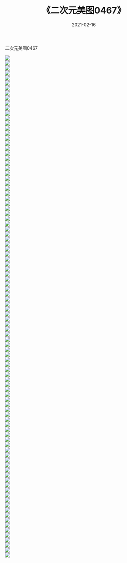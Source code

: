 ﻿---
layout: post
title:  《二次元美图0467》
date:   2021-02-16
img: http://imgx.orgx.ga/二次元/2021/二次元美图0467/000.jpg
categories: [美女, 清纯, 唯美]
---

二次元美图0467

 ![](http://imgx.orgx.ga/二次元/2021/二次元美图0467/001.jpg) <br>![](http://imgx.orgx.ga/二次元/2021/二次元美图0467/002.jpg) <br>![](http://imgx.orgx.ga/二次元/2021/二次元美图0467/003.jpg) <br>![](http://imgx.orgx.ga/二次元/2021/二次元美图0467/004.jpg) <br>![](http://imgx.orgx.ga/二次元/2021/二次元美图0467/005.jpg) <br>![](http://imgx.orgx.ga/二次元/2021/二次元美图0467/006.jpg) <br>![](http://imgx.orgx.ga/二次元/2021/二次元美图0467/007.jpg) <br>![](http://imgx.orgx.ga/二次元/2021/二次元美图0467/008.jpg) <br>![](http://imgx.orgx.ga/二次元/2021/二次元美图0467/009.jpg) <br>![](http://imgx.orgx.ga/二次元/2021/二次元美图0467/010.jpg) <br>![](http://imgx.orgx.ga/二次元/2021/二次元美图0467/011.jpg) <br>![](http://imgx.orgx.ga/二次元/2021/二次元美图0467/012.jpg) <br>![](http://imgx.orgx.ga/二次元/2021/二次元美图0467/013.jpg) <br>![](http://imgx.orgx.ga/二次元/2021/二次元美图0467/014.jpg) <br>![](http://imgx.orgx.ga/二次元/2021/二次元美图0467/015.jpg) <br>![](http://imgx.orgx.ga/二次元/2021/二次元美图0467/016.jpg) <br>![](http://imgx.orgx.ga/二次元/2021/二次元美图0467/017.jpg) <br>![](http://imgx.orgx.ga/二次元/2021/二次元美图0467/018.jpg) <br>![](http://imgx.orgx.ga/二次元/2021/二次元美图0467/019.jpg) <br>![](http://imgx.orgx.ga/二次元/2021/二次元美图0467/020.jpg) <br>![](http://imgx.orgx.ga/二次元/2021/二次元美图0467/021.jpg) <br>![](http://imgx.orgx.ga/二次元/2021/二次元美图0467/022.jpg) <br>![](http://imgx.orgx.ga/二次元/2021/二次元美图0467/023.jpg) <br>![](http://imgx.orgx.ga/二次元/2021/二次元美图0467/024.jpg) <br>![](http://imgx.orgx.ga/二次元/2021/二次元美图0467/025.jpg) <br>![](http://imgx.orgx.ga/二次元/2021/二次元美图0467/026.jpg) <br>![](http://imgx.orgx.ga/二次元/2021/二次元美图0467/027.jpg) <br>![](http://imgx.orgx.ga/二次元/2021/二次元美图0467/028.jpg) <br>![](http://imgx.orgx.ga/二次元/2021/二次元美图0467/029.jpg) <br>![](http://imgx.orgx.ga/二次元/2021/二次元美图0467/030.jpg) <br>![](http://imgx.orgx.ga/二次元/2021/二次元美图0467/031.jpg) <br>![](http://imgx.orgx.ga/二次元/2021/二次元美图0467/032.jpg) <br>![](http://imgx.orgx.ga/二次元/2021/二次元美图0467/033.jpg) <br>![](http://imgx.orgx.ga/二次元/2021/二次元美图0467/034.jpg) <br>![](http://imgx.orgx.ga/二次元/2021/二次元美图0467/035.jpg) <br>![](http://imgx.orgx.ga/二次元/2021/二次元美图0467/036.jpg) <br>![](http://imgx.orgx.ga/二次元/2021/二次元美图0467/037.jpg) <br>![](http://imgx.orgx.ga/二次元/2021/二次元美图0467/038.jpg) <br>![](http://imgx.orgx.ga/二次元/2021/二次元美图0467/039.jpg) <br>![](http://imgx.orgx.ga/二次元/2021/二次元美图0467/040.jpg) <br>![](http://imgx.orgx.ga/二次元/2021/二次元美图0467/041.jpg) <br>![](http://imgx.orgx.ga/二次元/2021/二次元美图0467/042.jpg) <br>![](http://imgx.orgx.ga/二次元/2021/二次元美图0467/043.jpg) <br>![](http://imgx.orgx.ga/二次元/2021/二次元美图0467/044.jpg) <br>![](http://imgx.orgx.ga/二次元/2021/二次元美图0467/045.jpg) <br>![](http://imgx.orgx.ga/二次元/2021/二次元美图0467/046.jpg) <br>![](http://imgx.orgx.ga/二次元/2021/二次元美图0467/047.jpg) <br>![](http://imgx.orgx.ga/二次元/2021/二次元美图0467/048.jpg) <br>![](http://imgx.orgx.ga/二次元/2021/二次元美图0467/049.jpg) <br>![](http://imgx.orgx.ga/二次元/2021/二次元美图0467/050.jpg) <br>![](http://imgx.orgx.ga/二次元/2021/二次元美图0467/051.jpg) <br>![](http://imgx.orgx.ga/二次元/2021/二次元美图0467/052.jpg) <br>![](http://imgx.orgx.ga/二次元/2021/二次元美图0467/053.jpg) <br>![](http://imgx.orgx.ga/二次元/2021/二次元美图0467/054.jpg) <br>![](http://imgx.orgx.ga/二次元/2021/二次元美图0467/055.jpg) <br>![](http://imgx.orgx.ga/二次元/2021/二次元美图0467/056.jpg) <br>![](http://imgx.orgx.ga/二次元/2021/二次元美图0467/057.jpg) <br>![](http://imgx.orgx.ga/二次元/2021/二次元美图0467/058.jpg) <br>![](http://imgx.orgx.ga/二次元/2021/二次元美图0467/059.jpg) <br>![](http://imgx.orgx.ga/二次元/2021/二次元美图0467/060.jpg) <br>![](http://imgx.orgx.ga/二次元/2021/二次元美图0467/061.jpg) <br>![](http://imgx.orgx.ga/二次元/2021/二次元美图0467/062.jpg) <br>![](http://imgx.orgx.ga/二次元/2021/二次元美图0467/063.jpg) <br>![](http://imgx.orgx.ga/二次元/2021/二次元美图0467/064.jpg) <br>![](http://imgx.orgx.ga/二次元/2021/二次元美图0467/065.jpg) <br>![](http://imgx.orgx.ga/二次元/2021/二次元美图0467/066.jpg) <br>![](http://imgx.orgx.ga/二次元/2021/二次元美图0467/067.jpg) <br>![](http://imgx.orgx.ga/二次元/2021/二次元美图0467/068.jpg) <br>![](http://imgx.orgx.ga/二次元/2021/二次元美图0467/069.jpg) <br>![](http://imgx.orgx.ga/二次元/2021/二次元美图0467/070.jpg) <br>![](http://imgx.orgx.ga/二次元/2021/二次元美图0467/071.jpg) <br>![](http://imgx.orgx.ga/二次元/2021/二次元美图0467/072.jpg) <br>![](http://imgx.orgx.ga/二次元/2021/二次元美图0467/073.jpg) <br>![](http://imgx.orgx.ga/二次元/2021/二次元美图0467/074.jpg) <br>![](http://imgx.orgx.ga/二次元/2021/二次元美图0467/075.jpg) <br>![](http://imgx.orgx.ga/二次元/2021/二次元美图0467/076.jpg) <br>![](http://imgx.orgx.ga/二次元/2021/二次元美图0467/077.jpg) <br>![](http://imgx.orgx.ga/二次元/2021/二次元美图0467/078.jpg) <br>![](http://imgx.orgx.ga/二次元/2021/二次元美图0467/079.jpg) <br>![](http://imgx.orgx.ga/二次元/2021/二次元美图0467/080.jpg) <br>![](http://imgx.orgx.ga/二次元/2021/二次元美图0467/081.jpg) <br>![](http://imgx.orgx.ga/二次元/2021/二次元美图0467/082.jpg) <br>![](http://imgx.orgx.ga/二次元/2021/二次元美图0467/083.jpg) <br>![](http://imgx.orgx.ga/二次元/2021/二次元美图0467/084.jpg) <br>![](http://imgx.orgx.ga/二次元/2021/二次元美图0467/085.jpg) <br>![](http://imgx.orgx.ga/二次元/2021/二次元美图0467/086.jpg) <br>![](http://imgx.orgx.ga/二次元/2021/二次元美图0467/087.jpg) <br>![](http://imgx.orgx.ga/二次元/2021/二次元美图0467/088.jpg) <br>![](http://imgx.orgx.ga/二次元/2021/二次元美图0467/089.jpg) <br>![](http://imgx.orgx.ga/二次元/2021/二次元美图0467/090.jpg) <br>![](http://imgx.orgx.ga/二次元/2021/二次元美图0467/091.jpg) <br>![](http://imgx.orgx.ga/二次元/2021/二次元美图0467/092.jpg) <br>![](http://imgx.orgx.ga/二次元/2021/二次元美图0467/093.jpg) <br>![](http://imgx.orgx.ga/二次元/2021/二次元美图0467/094.jpg) <br>![](http://imgx.orgx.ga/二次元/2021/二次元美图0467/095.jpg) <br>![](http://imgx.orgx.ga/二次元/2021/二次元美图0467/096.jpg) <br>![](http://imgx.orgx.ga/二次元/2021/二次元美图0467/097.jpg) <br>![](http://imgx.orgx.ga/二次元/2021/二次元美图0467/098.jpg) <br>![](http://imgx.orgx.ga/二次元/2021/二次元美图0467/099.jpg) <br>![](http://imgx.orgx.ga/二次元/2021/二次元美图0467/100.jpg) <br>